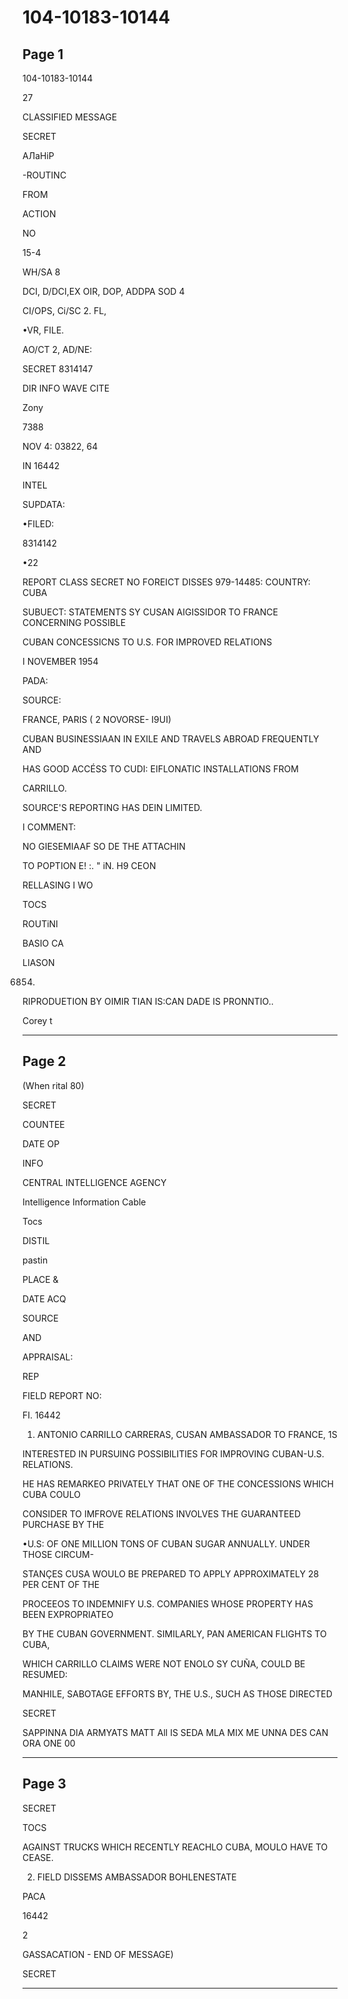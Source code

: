 # 104-10183-10144

## Page 1

104-10183-10144

27

CLASSIFIED MESSAGE

SECRET

АЛаНіР

-ROUTINC

FROM

ACTION

NO

15-4

WH/SA 8

DCI, D/DCI,EX OIR, DOP, ADDPA SOD 4

CI/OPS, Ci/SC 2. FL,

•VR, FILE.

AO/CT 2, AD/NE:

SECRET 8314147

DIR INFO WAVE CITE

Zony

7388

NOV 4: 03822, 64

IN 16442

INTEL

SUPDATA:

•FILED:

8314142

•22

REPORT CLASS SECRET NO FOREICT DISSES 979-14485: COUNTRY: CUBA

SUBUECT: STATEMENTS SY CUSAN AIGISSIDOR TO FRANCE CONCERNING POSSIBLE

CUBAN CONCESSICNS TO U.S. FOR IMPROVED RELATIONS

I NOVEMBER 1954

PADA:

SOURCE:

FRANCE, PARIS ( 2 NOVORSE- I9UI)

CUBAN BUSINESSIAAN IN EXILE AND TRAVELS ABROAD FREQUENTLY AND

HAS GOOD ACCÉSS TO CUDI: EIFLONATIC INSTALLATIONS FROM

CARRILLO.

SOURCE'S REPORTING HAS DEIN LIMITED.

I COMMENT:

NO GIESEMIAAF SO DE THE ATTACHIN

TO POPTION E! :. " iN. H9 CEON

RELLASING I WO

TOCS

ROUTiNI

BASIO CA

LIASON

6854.

RIPRODUETION BY OIMIR TIAN IS:CAN DADE IS PRONNTIO..

Corey t

---

## Page 2

(When rital 80)

SECRET

COUNTEE

DATE OP

INFO

CENTRAL INTELLIGENCE AGENCY

Intelligence Information Cable

Tocs

DISTIL

pastin

PLACE &

DATE ACQ

SOURCE

AND

APPRAISAL:

REP

FIELD REPORT NO:

FI. 16442

1. ANTONIO CARRILLO CARRERAS, CUSAN AMBASSADOR TO FRANCE, 1S

INTERESTED IN PURSUING POSSIBILITIES FOR IMPROVING CUBAN-U.S. RELATIONS.

HE HAS REMARKEO PRIVATELY THAT ONE OF THE CONCESSIONS WHICH CUBA COULO

CONSIDER TO IMFROVE RELATIONS INVOLVES THE GUARANTEED PURCHASE BY THE

•U.S: OF ONE MILLION TONS OF CUBAN SUGAR ANNUALLY. UNDER THOSE CIRCUM-

STANÇES CUSA WOULO BE PREPARED TO APPLY APPROXIMATELY 28 PER CENT OF THE

PROCEEOS TO INDEMNIFY U.S. COMPANIES WHOSE PROPERTY HAS BEEN EXPROPRIATEO

BY THE CUBAN GOVERNMENT. SIMILARLY, PAN AMERICAN FLIGHTS TO CUBA,

WHICH CARRILLO CLAIMS WERE NOT ENOLO SY CUÑA, COULD BE RESUMED:

MANHILE, SABOTAGE EFFORTS BY, THE U.S., SUCH AS THOSE DIRECTED

SECRET

SAPPINNA DIA ARMYATS MATT All IS SEDA MLA MIX ME UNNA DES CAN ORA ONE 00

---

## Page 3

SECRET

TOCS

AGAINST TRUCKS WHICH RECENTLY REACHLO CUBA, MOULO HAVE TO CEASE.

2. FIELD DISSEMS AMBASSADOR BOHLENESTATE

PACA

16442

2

GASSACATION - END OF MESSAGE)

SECRET

---


